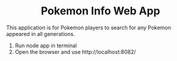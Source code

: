 
<h1 align='center'>Pokemon Info Web App</h1>

This application is for Pokemon players to search for any Pokemon
appeared in all generations.

1. Run node app in terminal
2. Open the browser and use http://localhost:8082/


